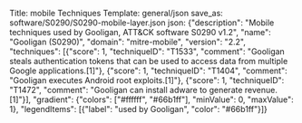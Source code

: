Title: mobile Techniques
Template: general/json
save_as: software/S0290/S0290-mobile-layer.json
json: {"description": "Mobile techniques used by Gooligan, ATT&CK software S0290 v1.2", "name": "Gooligan (S0290)", "domain": "mitre-mobile", "version": "2.2", "techniques": [{"score": 1, "techniqueID": "T1533", "comment": "Gooligan steals authentication tokens that can be used to access data from multiple Google applications.[1]"}, {"score": 1, "techniqueID": "T1404", "comment": "Gooligan executes Android root exploits.[1]"}, {"score": 1, "techniqueID": "T1472", "comment": "Gooligan can install adware to generate revenue.[1]"}], "gradient": {"colors": ["#ffffff", "#66b1ff"], "minValue": 0, "maxValue": 1}, "legendItems": [{"label": "used by Gooligan", "color": "#66b1ff"}]}